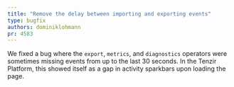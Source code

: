 ```yaml
---
title: "Remove the delay between importing and exporting events"
type: bugfix
authors: dominiklohmann
pr: 4583
---
```


We fixed a bug where the `export`, `metrics`, and `diagnostics` operators were
sometimes missing events from up to the last 30 seconds. In the Tenzir Platform,
this showed itself as a gap in activity sparkbars upon loading the page.
